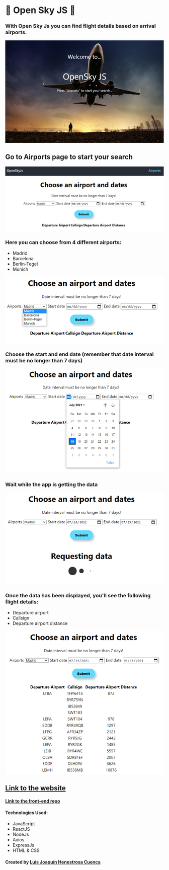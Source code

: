 # &#128747; Open Sky JS &#128748;

### With Open Sky Js you can find flight details based on arrival airports.

![homePage](/images/homePage.png)

## Go to Airports page to start your search

![airportsPage](/images/airportsPage-general.png)

### Here you can choose from 4 different airports:

- Madrid
- Barcelona
- Berlin-Tegel
- Munich

![airportsPage-airports](/images/airportsPage-airports.png)

### Choose the start and end date (remember that date interval must be no longer than 7 days)

![airportsPage-dates](/images/airportsPage-dates.png)

### Wait while the app is getting the data

![airportsPage-requesting](/images/airportsPage-requesting.png)

### Once the data has been displayed, you'll see the following flight details:

- Departure airport
- Callsign
- Departure airport distance

![airportsPage-response](/images/airportsPage-response.png)

## **[Link to the website](https://openskyjs.netlify.app/)**

#### **[Link to the front-end repo](https://github.com/luisjhc/openSkyJs-client)**

#### Technologies Used:

- JavaScript
- ReactJS
- NodeJs
- Axios
- ExpressJs
- HTML & CSS

#### Created by [Luis Joaquín Henestrosa Cuenca](https://github.com/luisjhc)
